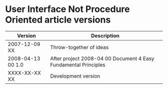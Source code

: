 ﻿User Interface Not Procedure Oriented article versions
======================================================

| Version            | Description                                                       |
|--------------------|-------------------------------------------------------------------|
| 2007-12-09 XX      | Throw-together of ideas                                           |
| 2008-04-13 00  1.0 | After project  2008-04 00  Document 4 Easy Fundamental Principles |
| XXXX-XX-XX XX      | Development version                                               |

